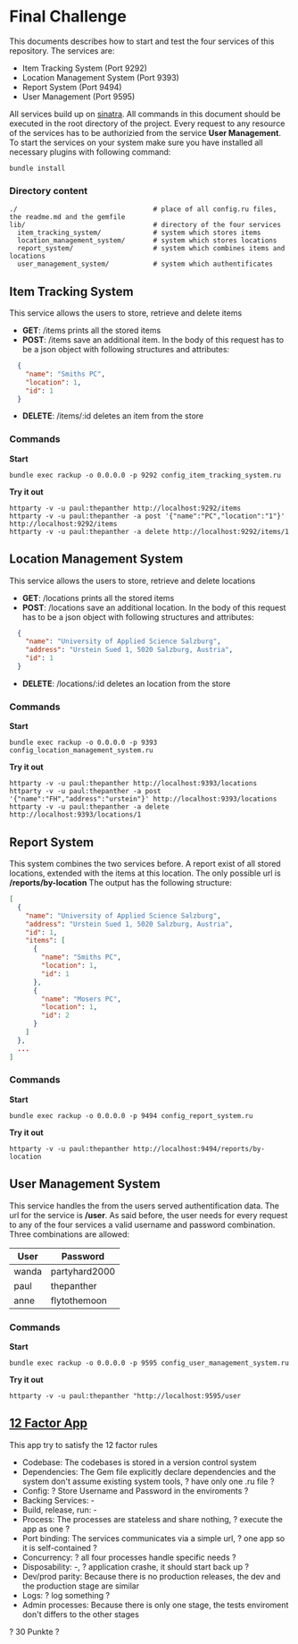 # Final Challenge

This documents describes how to start and test the four services of this repository. The services are:
  * Item Tracking System (Port 9292)
  * Location Management System (Port 9393)
  * Report System (Port 9494)
  * User Management (Port 9595)

All services build up on [sinatra](http://www.sinatrarb.com/). All commands in this document should be executed in the root directory of the project. Every request to any resource of the services has to be authorizied from the service **User Management**. To start the services on your system make sure you have installed all necessary plugins with following command:
```shell
bundle install
```

### Directory content
```doc
./                                  # place of all config.ru files, the readme.md and the gemfile
lib/                                # directory of the four services
  item_tracking_system/             # system which stores items
  location_management_system/       # system which stores locations
  report_system/                    # system which combines items and locations
  user_management_system/           # system which authentificates
```

## Item Tracking System

This service allows the users to store, retrieve and delete items
* **GET**: /items prints all the stored items
* **POST**: /items save an additional item. In the body of this request has to be a json object with following structures and attributes:

```json
  {
    "name": "Smiths PC",
    "location": 1,
    "id": 1
  }
```
* **DELETE**: /items/:id deletes an item from the store

### Commands

**Start**
```shell
bundle exec rackup -o 0.0.0.0 -p 9292 config_item_tracking_system.ru
```

**Try it out**
```shell
httparty -v -u paul:thepanther http://localhost:9292/items
httparty -v -u paul:thepanther -a post '{"name":"PC","location":"1"}' http://localhost:9292/items
httparty -v -u paul:thepanther -a delete http://localhost:9292/items/1
```

## Location Management System

This service allows the users to store, retrieve and delete locations
* **GET**: /locations prints all the stored items
* **POST**: /locations save an additional location. In the body of this request has to be a json object with following structures and attributes:

```json
  {
    "name": "University of Applied Science Salzburg",
    "address": "Urstein Sued 1, 5020 Salzburg, Austria",
    "id": 1
  }
```
* **DELETE**: /locations/:id deletes an location from the store

### Commands

**Start**
```shell
bundle exec rackup -o 0.0.0.0 -p 9393 config_location_management_system.ru
```

**Try it out**
```shell
httparty -v -u paul:thepanther http://localhost:9393/locations
httparty -v -u paul:thepanther -a post '{"name":"FH","address":"urstein"}' http://localhost:9393/locations
httparty -v -u paul:thepanther -a delete http://localhost:9393/locations/1
```

## Report System

This system combines the two services before. A report exist of all stored locations, extended with the items at this location. The only possible url is **/reports/by-location** The output has the following structure:

```json
[
  {
    "name": "University of Applied Science Salzburg",
    "address": "Urstein Sued 1, 5020 Salzburg, Austria",
    "id": 1,
    "items": [
      {
        "name": "Smiths PC",
        "location": 1,
        "id": 1
      },
      {
        "name": "Mosers PC",
        "location": 1,
        "id": 2
      }
    ]
  },
  ...
]
```

### Commands

**Start**
```shell
bundle exec rackup -o 0.0.0.0 -p 9494 config_report_system.ru
```

**Try it out**
```shell
httparty -v -u paul:thepanther http://localhost:9494/reports/by-location
```

## User Management System

This service handles the from the users served authentification data. The url for the service is **/user**. As said before, the user needs for every request to any of the four services a valid username and password combination. Three combinations are allowed: 

User  | Password
----- | -------------
wanda | partyhard2000
paul  | thepanther
anne  | flytothemoon

### Commands

**Start**
```shell
bundle exec rackup -o 0.0.0.0 -p 9595 config_user_management_system.ru
```

**Try it out**
```shell
httparty -v -u paul:thepanther "http://localhost:9595/user
```

## [12 Factor App](http://12factor.net/)

This app try to satisfy the 12 factor rules
* Codebase: The codebases is stored in a version control system
* Dependencies: The Gem file explicitly declare dependencies and the system don't assume existing system tools, ? have only one .ru file ?
* Config: ? Store Username and Password in the enviroments ?
* Backing Services: -
* Build, release, run: - 
* Process: The processes are stateless and share nothing, ? execute the app as one ?
* Port binding: The services communicates via a simple url, ? one app so it is self-contained ?
* Concurrency: ? all four processes handle specific needs ?
* Disposability: -, ? application crashe, it should start back up ?
* Dev/prod parity: Because there is no production releases, the dev and the production stage are similar
* Logs: ? log something ?
* Admin processes: Because there is only one stage, the tests enviroment don't differs to the other stages

? 30 Punkte ?